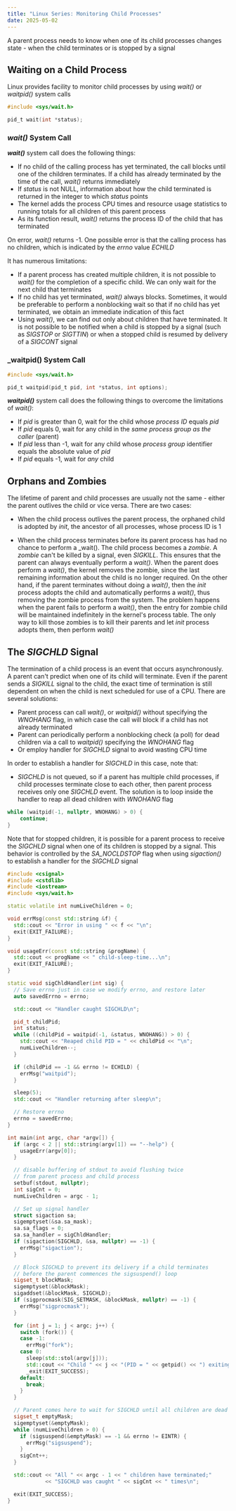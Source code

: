```yaml
---
title: "Linux Series: Monitoring Child Processes"
date: 2025-05-02
---
```


A parent process needs to know when one of its child processes changes state - when the child terminates
or is stopped by a signal

## Waiting on a Child Process

Linux provides facility to monitor child processes by using _wait()_ or _waitpid()_ system calls

```c
#include <sys/wait.h>

pid_t wait(int *status);
```

### _wait()_ System Call

**_wait()_** system call does the following things:

- If no child of the calling process has yet terminated, the call blocks until one of the children
  terminates. If a child has already terminated by the time of the call, _wait()_ returns immediately 
- If _status_ is not NULL, information about how the child terminated is returned in the integer to
  which _status_ points
- The kernel adds the process CPU times and resource usage statistics to running totals for all
  children of this parent process
- As its function result, _wait()_ returns the process ID of the child that has terminated

On error, _wait()_ returns -1. One possible error is that the calling process has no children, which
is indicated by the _errno_ value _ECHILD_

It has numerous limitations:

- If a parent process has created multiple children, it is not possible to _wait()_ for the completion
  of a specific child. We can only wait for the next child that terminates
- If no child has yet terminated, _wait()_ always blocks. Sometimes, it would be preferable to perform
  a nonblocking wait so that if no child has yet terminated, we obtain an immediate indication of this
  fact
- Using _wait()_, we can find out only about children that have terminated. It is not possible to be
  notified when a child is stopped by a signal (such as _SIGSTOP_ or _SIGTTIN_) or when a stopped child
  is resumed by delivery of a _SIGCONT_ signal

### _waitpid() System Call

```c
#include <sys/wait.h>

pid_t waitpid(pid_t pid, int *status, int options);
```

**_waitpid()_** system call does the following things to overcome the limitations of _wait()_:

- If _pid_ is greater than 0, wait for the child whose _process ID_  equals _pid_
- If _pid_ equals 0, wait for any child in the _same process group as the caller_ (parent)
- If _pid_ less than -1, wait for any child whose _process group_ identifier equals the absolute
  value of _pid_
- If _pid_ equals -1, wait for _any_ child

## Orphans and Zombies

The lifetime of parent and child processes are usually not the same - either the parent outlives the
child or vice versa. There are two cases:

- When the child process outlives the parent process, the orphaned child is
adopted by _init_, the ancestor of all processes, whose process ID is 1

- When the child process terminates before its parent process has had no chance to perform a _wait().
  The child process becomes a _zombie_. A _zombie_ can't be killed by a signal, even _SIGKILL_. This
  ensures that the parent can always eventually perform a _wait()_. When the parent does perform a
  _wait()_, the kernel removes the zombie, since the last remaining information about the child is no
  longer required. On the other hand, if the parent terminates without doing a _wait()_, then the
  _init_ process adopts the child and automatically performs a _wait()_, thus removing the zombie
  process from the system. The problem happens when the parent fails to perform a _wait()_, then the
  entry for zombie child will be maintained indefinitely in the kernel's process table. The only way
  to kill those zombies is to kill their parents and let _init_ process adopts them, then perform _wait()_

## The _SIGCHLD_ Signal

The termination of a child process is an event that occurs asynchronously. A parent can't predict
when one of its child will terminate. Even if the parent sends a _SIGKILL_ signal to the child, the
exact time of termination is still dependent on when the child is next scheduled for use of a CPU.
There are several solutions:

- Parent process can call _wait()_, or _waitpid()_ without specifying the _WNOHANG_ flag, in which
  case the call will block if a child has not already terminated
- Parent can periodically perform a nonblocking check (a poll) for dead children via a call to
  _waitpid()_ specifying the _WNOHANG_ flag
- Or employ handler for _SIGCHLD_ signal to avoid wasting CPU time

In order to establish a handler for _SIGCHLD_ in this case, note that:

- _SIGCHLD_ is not queued, so if a parent has multiple child processes, if child processes terminate
  close to each other, then parent process receives only one _SIGCHLD_ event. The solution is to loop
  inside the handler to reap all dead children with _WNOHANG_ flag

```c
while (waitpid(-1, nullptr, WNOHANG) > 0) {
    continue;
}
```

Note that for stopped children, it is possible for a parent process to receive the _SIGCHLD_ signal
when one of its children is stopped by a signal. This behavior is controlled by the _SA\_NOCLDSTOP_
flag when using _sigaction()_ to establish a handler for the _SIGCHLD_ signal

```cpp
#include <csignal>
#include <cstdlib>
#include <iostream>
#include <sys/wait.h>

static volatile int numLiveChildren = 0;

void errMsg(const std::string &f) {
  std::cout << "Error in using " << f << "\n";
  exit(EXIT_FAILURE);
}

void usageErr(const std::string &progName) {
  std::cout << progName << " child-sleep-time...\n";
  exit(EXIT_FAILURE);
}

static void sigChldHandler(int sig) {
  // Save errno just in case we modify errno, and restore later
  auto savedErrno = errno;

  std::cout << "Handler caught SIGCHLD\n";

  pid_t childPid;
  int status;
  while ((childPid = waitpid(-1, &status, WNOHANG)) > 0) {
    std::cout << "Reaped child PID = " << childPid << "\n";
    numLiveChildren--;
  }

  if (childPid == -1 && errno != ECHILD) {
    errMsg("waitpid");
  }

  sleep(5);
  std::cout << "Handler returning after sleep\n";

  // Restore errno
  errno = savedErrno;
}

int main(int argc, char *argv[]) {
  if (argc < 2 || std::string(argv[1]) == "--help") {
    usageErr(argv[0]);
  }

  // disable buffering of stdout to avoid flushing twice
  // from parent process and child process
  setbuf(stdout, nullptr);
  int sigCnt = 0;
  numLiveChildren = argc - 1;

  // Set up signal handler
  struct sigaction sa;
  sigemptyset(&sa.sa_mask);
  sa.sa_flags = 0;
  sa.sa_handler = sigChldHandler;
  if (sigaction(SIGCHLD, &sa, nullptr) == -1) {
    errMsg("sigaction");
  }

  // Block SIGCHLD to prevent its delivery if a child terminates
  // before the parent commences the sigsuspend() loop
  sigset_t blockMask;
  sigemptyset(&blockMask);
  sigaddset(&blockMask, SIGCHLD);
  if (sigprocmask(SIG_SETMASK, &blockMask, nullptr) == -1) {
    errMsg("sigprocmask");
  }

  for (int j = 1; j < argc; j++) {
    switch (fork()) {
    case -1:
      errMsg("fork");
    case 0:
      sleep(std::stol(argv[j]));
      std::cout << "Child " << j << "(PID = " << getpid() << ") exiting\n";
      _exit(EXIT_SUCCESS);
    default:
      break;
    }
  }

  // Parent comes here to wait for SIGCHLD until all children are dead
  sigset_t emptyMask;
  sigemptyset(&emptyMask);
  while (numLiveChildren > 0) {
    if (sigsuspend(&emptyMask) == -1 && errno != EINTR) {
      errMsg("sigsuspend");
    }
    sigCnt++;
  }

  std::cout << "All " << argc - 1 << " children have terminated;"
            << "SIGCHLD was caught " << sigCnt << " times\n";

  exit(EXIT_SUCCESS);
}
```